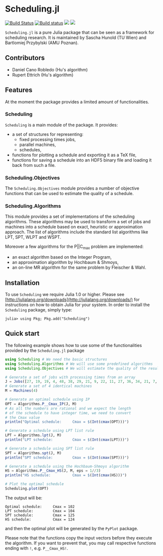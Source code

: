 # Scheduling.jl

[![Build Status](https://travis-ci.com/bprzybylski/Scheduling.jl.svg?token=gFe3pwbJStQNzQKPFygs&branch=master)](https://travis-ci.com/bprzybylski/Scheduling.jl)
[![Build status](https://ci.appveyor.com/api/projects/status/adei73o13k6wh93j?svg=true)](https://ci.appveyor.com/project/bprzybylski/scheduling-jl)
[![](https://img.shields.io/badge/docs-stable-blue.svg)](https://bprzybylski.github.io/Scheduling.jl/stable)
[![](https://img.shields.io/badge/docs-dev-blue.svg)](https://bprzybylski.github.io/Scheduling.jl/dev)

`Scheduling.jl` is a pure Julia package that can be seen as a framework for scheduling research. It is maintained by Sascha Hunold (TU Wien) and Bartlomiej Przybylski (AMU Poznan).

## Contributors

- Daniel Cano Robledo (Hu's algorithm)
- Rupert Ettrich (Hu's algorithm)

## Features

At the moment the package provides a limited amount of functionalities.

### Scheduling

`Scheduling` is a main module of the package. It provides:

* a set of structures for representing:
  * fixed processing times jobs,
  * parallel machines,
  * schedules,
* functions for plotting a schedule and exporting it as a TeX file,
* functions for saving a schedule into an HDF5 binary file and loading it back from such a file.

### Scheduling.Objectives

The `Scheduling.Objectives` module provides a number of objective functions that can be used to estimate the quality of a schedule.

### Scheduling.Algorithms

This module provides a set of implementations of the scheduling algorithms. These algorithms may be used to transform a set of jobs and machines into a schedule based on exact, heuristic or approximation approach. The list of algorithms include the standard list algorithms like LPT, SPT, WLPT and WSPT.

Moreover a few algorithms for the $\text{P}||\text{C}_\text{max}$ problem are implemented:

* an exact algorithm based on the Integer Program,
* an approximation algorithm by Hochbaum & Shmoys,
* an on-line MR algorithm for the same problem by Fleischer & Wahl.

## Installation

To use `Scheduling` we require Julia 1.0 or higher. Please see
[http://julialang.org/downloads](http://julialang.org/downloads/) for instructions on how to obtain Julia for your system. In order to install the `Scheduling` package, simply type:

```julia-repl
julia> using Pkg; Pkg.add("Scheduling")
```

## Quick start

The following example shows how to use some of the functionalities provided by the `Scheduling.jl` package

```julia
using Scheduling # We need the basic structures
using Scheduling.Algorithms # We will use some predefined algorithms
using Scheduling.Objectives # We will estimate the quality of the resulting schedules

# Generate a set of jobs with processing times from an array
J = Jobs([27, 19, 19, 4, 48, 38, 29, 21, 9, 22, 11, 27, 36, 34, 21, 7, 7, 28])
# Generate a set of 4 identical machines
M = Machines(4)

# Generate an optimal schedule using IP
OPT = Algorithms.P__Cmax_IP(J, M)
# As all the numbers are rational and we expect the length
# of the schedule to have integer time, we need to convert
# the Cmax value
println("Optimal schedule:     Cmax = $(Int(cmax(OPT)))")

# Generate a schedule using LPT list rule
LPT = Algorithms.lpt(J, M)
println("LPT schedule:         Cmax = $(Int(cmax(LPT)))")

# Generate a schedule using SPT list rule
SPT = Algorithms.spt(J, M)
println("SPT schedule:         Cmax = $(Int(cmax(SPT)))")

# Generate a schedule using the Hochbaum-Shmoys algorithm
HS = Algorithms.P__Cmax_HS(J, M, eps = 1//3)
println("HS schedule:          Cmax = $(Int(cmax(HS)))")

# Plot the optimal schedule
Scheduling.plot(OPT)
```

The output will be:

```
Optimal schedule:     Cmax = 102
LPT schedule:         Cmax = 104
SPT schedule:         Cmax = 125
HS schedule:          Cmax = 124
```

and then the optimal plot will be generated by the `PyPlot` package.

Please note that the functions copy the input vectors before they execute the algorithm. If you want to prevent that, you may call respective functions ending with `!`, e.g. `P__Cmax_HS!`.
